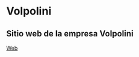 # Volpolini
## Sitio web de la empresa Volpolini

[Web]( https://manuelalferez.github.io/volpolini/.)